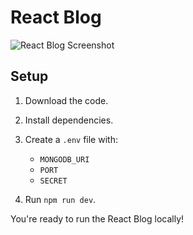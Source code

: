 # React Blog

![React Blog Screenshot](https://i.ibb.co/7g64Nng/Screenshot-74.png)

## Setup

1. Download the code.

2. Install dependencies.

3. Create a `.env` file with:
   - `MONGODB_URI`
   - `PORT`
   - `SECRET`

4. Run `npm run dev`.

You're ready to run the React Blog locally!
